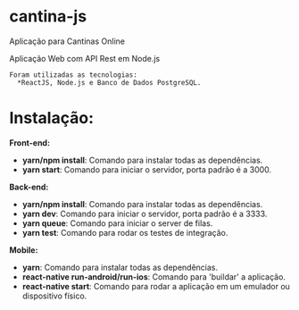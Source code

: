 # cantina-js
  
  Aplicação para Cantinas Online
  
  Aplicação Web com API Rest em Node.js
    
    Foram utilizadas as tecnologias: 
      *ReactJS, Node.js e Banco de Dados PostgreSQL.
 
 
  # Instalação:
 
 **Front-end:**
 
   - **yarn/npm install**: Comando para instalar todas as dependências.
   - **yarn start**: Comando para iniciar o servidor, porta padrão é a 3000.
    
 **Back-end:**
 
   - **yarn/npm install**: Comando para instalar todas as dependências.
   - **yarn dev**: Comando para iniciar o servidor, porta padrão é a 3333.
   - **yarn queue**: Comando para iniciar o server de filas. 
   - **yarn test**: Comando para rodar os testes de integração. 
   
 **Mobile:**
 
   - **yarn**: Comando para instalar todas as dependências.
   - **react-native run-android/run-ios**: Comando para 'buildar' a aplicação.
   - **react-native start**: Comando para rodar a aplicação em um emulador ou dispositivo físico. 
 
